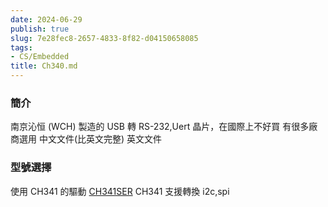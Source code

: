 ```yaml
---
date: 2024-06-29
publish: true
slug: 7e28fec8-2657-4833-8f82-d04150658085
tags:
- CS/Embedded
title: Ch340.md
---
```

### 簡介

南京沁恒 (WCH) 製造的 USB 轉 RS-232,Uert 晶片，在國際上不好買
有很多廠商選用
中文文件(比英文完整)
[](../290c0572-2350-474f-8e8e-dc13e5e46912.pdf)
英文文件
[](../fa4821e5-7f5a-44db-9ecc-084664907e3b.pdf)

### 型號選擇

使用 CH341 的驅動 [CH341SER](https://www.wch.cn/downloads/CH341SER_ZIP.html) CH341 支援轉換 i2c,spi
